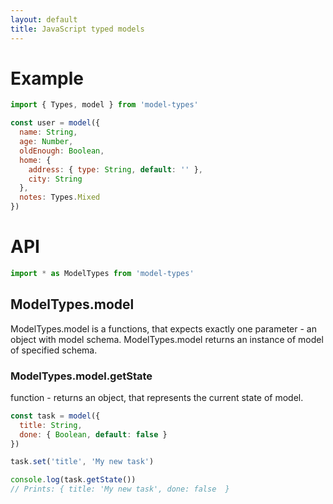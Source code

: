 ```yaml
---
layout: default
title: JavaScript typed models
---
```


# [](#example)Example
```javascript
import { Types, model } from 'model-types'

const user = model({
  name: String,
  age: Number,
  oldEnough: Boolean,
  home: {
    address: { type: String, default: '' },
    city: String
  },
  notes: Types.Mixed
})
```

# [](#api)API
```javascript
import * as ModelTypes from 'model-types'
```
## [](#api-model)ModelTypes.model
ModelTypes.model is a functions, that expects exactly one parameter - an object with model schema. ModelTypes.model returns an instance of model of specified schema.

### [](#api-model-getstate)ModelTypes.model.getState
function - returns an object, that represents the current state of model.
```javascript
const task = model({
  title: String,
  done: { Boolean, default: false }
})

task.set('title', 'My new task')

console.log(task.getState())
// Prints: { title: 'My new task', done: false  }
```

